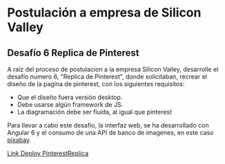 # Postulación a empresa de Silicon Valley

## Desafío 6 Replica de Pinterest

A raíz del proceso de postulacion a la empresa Silicon Valley, desarrolle el desafío numero 6, "Replica de Pinterest", donde solicitaban, recrear el diseño de la pagina de pinterest, con los siguientes requisitos:

* Que el diseño fuera versión desktop.
* Debe usarse algún framework de JS.
* La diagramación debe ser fluida, al igual que pinterest

Para llevar a cabo este desafio, la interfaz web, se ha desarrollado con Angular 6 y el consumo de una API de banco de imagenes, en este caso [pixabay](https://pixabay.com/en/).

[Link Deploy PinterestReplica](https://leslieinostroza.github.io/desafio6ReplicaPinterestSV/)